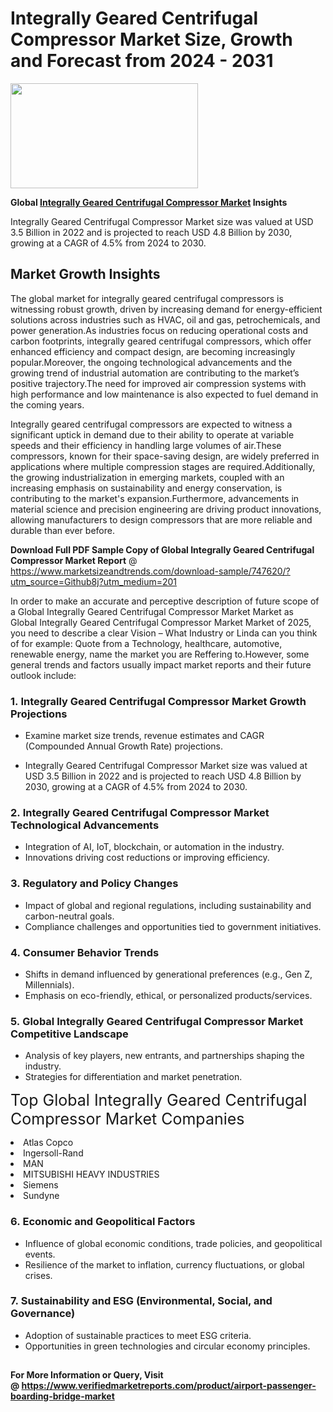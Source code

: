 <H1>Integrally Geared Centrifugal Compressor Market Size, Growth and Forecast from 2024 - 2031</H1><img class="aligncenter size-medium wp-image-584254" src="https://thirdeyenews.in/wp-content/uploads/2024/09/Global-Market-Research-300x168.jpeg" alt="" width="300" height="168" /><p><strong>Global&nbsp;<a href="https://www.marketsizeandtrends.com/download-sample/747620/?utm_source=Github8j?utm_medium=201">Integrally Geared Centrifugal Compressor Market</a> Insights</strong></p><p>Integrally Geared Centrifugal Compressor Market size was valued at USD 3.5 Billion in 2022 and is projected to reach USD 4.8 Billion by 2030, growing at a CAGR of 4.5% from 2024 to 2030.</p><p><h2>Market Growth Insights</h2> <p>The global market for integrally geared centrifugal compressors is witnessing robust growth, driven by increasing demand for energy-efficient solutions across industries such as HVAC, oil and gas, petrochemicals, and power generation.As industries focus on reducing operational costs and carbon footprints, integrally geared centrifugal compressors, which offer enhanced efficiency and compact design, are becoming increasingly popular.Moreover, the ongoing technological advancements and the growing trend of industrial automation are contributing to the market’s positive trajectory.The need for improved air compression systems with high performance and low maintenance is also expected to fuel demand in the coming years.</p> <p>Integrally geared centrifugal compressors are expected to witness a significant uptick in demand due to their ability to operate at variable speeds and their efficiency in handling large volumes of air.These compressors, known for their space-saving design, are widely preferred in applications where multiple compression stages are required.Additionally, the growing industrialization in emerging markets, coupled with an increasing emphasis on sustainability and energy conservation, is contributing to the market's expansion.Furthermore, advancements in material science and precision engineering are driving product innovations, allowing manufacturers to design compressors that are more reliable and durable than ever before.</p> <p><span class=""><strong>Download Full PDF Sample Copy of Global Integrally Geared Centrifugal Compressor Market Report</strong> @ <a href="https://www.marketsizeandtrends.com/download-sample/747620/?utm_source=Github8j?utm_medium=201" target="_blank">https://www.marketsizeandtrends.com/download-sample/747620/?utm_source=Github8j?utm_medium=201</a></span></p><p>In order to make an accurate and perceptive description of future scope of a Global&nbsp;Integrally Geared Centrifugal Compressor Market Market as Global&nbsp;Integrally Geared Centrifugal Compressor Market Market of 2025, you need to describe a clear Vision &ndash; What Industry or Linda can you think of for example: Quote from a Technology, healthcare, automotive, renewable energy, name the market you are Reffering to.However, some general trends and factors usually impact market reports and their future outlook include:</p><h3>1.&nbsp;<strong>Integrally Geared Centrifugal Compressor Market Growth Projections</strong></h3><ul><li>Examine market size trends, revenue estimates and CAGR (Compounded Annual Growth Rate) projections.</li><li><p>Integrally Geared Centrifugal Compressor Market size was valued at USD 3.5 Billion in 2022 and is projected to reach USD 4.8 Billion by 2030, growing at a CAGR of 4.5% from 2024 to 2030.</p></li></ul><h3>2.&nbsp;<strong>Integrally Geared Centrifugal Compressor Market Technological Advancements</strong></h3><ul><li>Integration of AI, IoT, blockchain, or automation in the industry.</li><li>Innovations driving cost reductions or improving efficiency.</li></ul><h3>3.&nbsp;<strong>Regulatory and Policy Changes</strong></h3><ul><li>Impact of global and regional regulations, including sustainability and carbon-neutral goals.</li><li>Compliance challenges and opportunities tied to government initiatives.</li></ul><h3>4.&nbsp;<strong>Consumer Behavior Trends</strong></h3><ul><li>Shifts in demand influenced by generational preferences (e.g., Gen Z, Millennials).</li><li>Emphasis on eco-friendly, ethical, or personalized products/services.</li></ul><h3>5.&nbsp;<strong>Global Integrally Geared Centrifugal Compressor Market Competitive Landscape</strong></h3><ul><li>Analysis of key players, new entrants, and partnerships shaping the industry.</li><li>Strategies for differentiation and market penetration.</li></ul><p data-pm-slice="1 1 []"><span style="color: inherit; font-family: inherit; font-size: 25px;">Top Global Integrally Geared Centrifugal Compressor Market Companies</span></p><div class="" data-test-id=""><p><li>Atlas Copco</li><li> Ingersoll-Rand</li><li> MAN</li><li> MITSUBISHI HEAVY INDUSTRIES</li><li> Siemens</li><li> Sundyne</li></p></div><h3>6.&nbsp;<strong>Economic and Geopolitical Factors</strong></h3><ul><li>Influence of global economic conditions, trade policies, and geopolitical events.</li><li>Resilience of the market to inflation, currency fluctuations, or global crises.</li></ul><h3>7.&nbsp;<strong>Sustainability and ESG (Environmental, Social, and Governance)</strong></h3><ul><li>Adoption of sustainable practices to meet ESG criteria.</li><li>Opportunities in green technologies and circular economy principles.</li></ul><h2><strong style="font-size: 14px;">For More Information or Query, Visit @&nbsp;</strong><a style="background-color: #ffffff; font-size: 14px;" href="https://www.marketsizeandtrends.com/report/integrally-geared-centrifugal-compressor-market/" target="_blank">https://www.verifiedmarketreports.com/product/airport-passenger-boarding-bridge-market</a></h2>